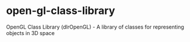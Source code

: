 open-gl-class-library
=====================

OpenGL Class Library (dlrOpenGL) - A library of classes for representing objects in 3D space
